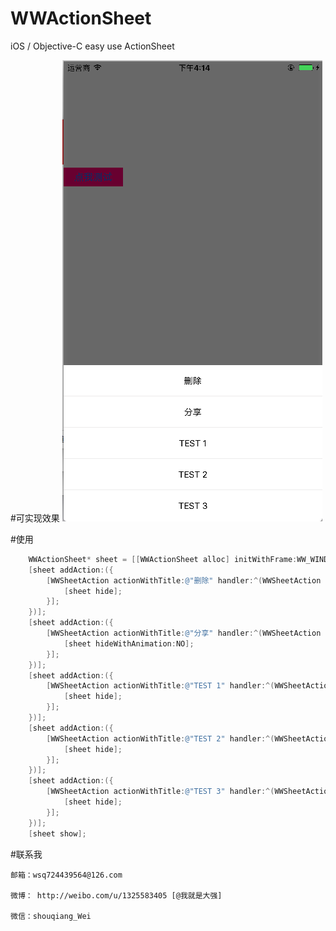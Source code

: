 # WWActionSheet
iOS / Objective-C easy use ActionSheet

#可实现效果
![WWDashLineProject](https://github.com/alstonwei/WWActionSheet/blob/master/SCREENSHOT/01.png) 

#使用 
``` Objective-C
    WWActionSheet* sheet = [[WWActionSheet alloc] initWithFrame:WW_WINDOW.bounds];
    [sheet addAction:({
        [WWSheetAction actionWithTitle:@"删除" handler:^(WWSheetAction * _Nullable action) {
            [sheet hide];
        }];
    })];
    [sheet addAction:({
        [WWSheetAction actionWithTitle:@"分享" handler:^(WWSheetAction * _Nullable action) {
            [sheet hideWithAnimation:NO];
        }];
    })];
    [sheet addAction:({
        [WWSheetAction actionWithTitle:@"TEST 1" handler:^(WWSheetAction * _Nullable action) {
            [sheet hide];
        }];
    })];
    [sheet addAction:({
        [WWSheetAction actionWithTitle:@"TEST 2" handler:^(WWSheetAction * _Nullable action) {
            [sheet hide];
        }];
    })];
    [sheet addAction:({
        [WWSheetAction actionWithTitle:@"TEST 3" handler:^(WWSheetAction * _Nullable action) {
            [sheet hide];
        }];
    })];
    [sheet show];
```


#联系我
    
    邮箱：wsq724439564@126.com 

    微博： http://weibo.com/u/1325583405 [@我就是大强]

    微信：shouqiang_Wei
